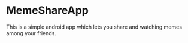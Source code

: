 # MemeShareApp
This is a simple android  app which lets you share and watching memes among your friends.
